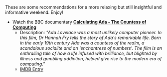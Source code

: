 These are some recommendations for a more relaxing but still insightful and informative weekend. Enjoy!

- Watch the BBC documentary [**Calculating Ada - The Countess of Computing**](https://www.youtube.com/watch?v=QgUVrzkQgds)
  - Description: _"Ada Lovelace was a most unlikely computer pioneer. In this film, Dr Hannah Fry tells the story of Ada's remarkable life. Born in the early 19th century Ada was a countess of the realm, a scandalous socialite and an 'enchantress of numbers'. The film is an enthralling tale of how a life infused with brilliance, but blighted by illness and gambling addiction, helped give rise to the modern era of computing."_
  - [IMDB Entry](https://www.imdb.com/title/tt5980290/)